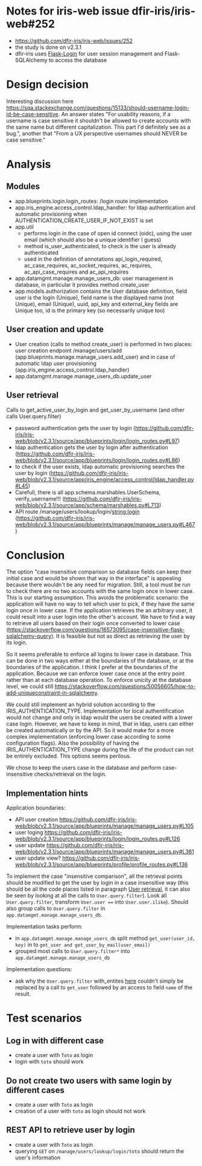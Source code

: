 # Notes for iris-web issue dfir-iris/iris-web#252
* https://github.com/dfir-iris/iris-web/issues/252
* the study is done on v2.3.1
* dfir-iris uses [Flask-Login](https://flask-login.readthedocs.io/en/latest/) for user session management and Flask-SQLAlchemy to access the database

# Design decision
Interesting discussion here https://sqa.stackexchange.com/questions/15133/should-username-login-id-be-case-sensitive.
An answer states "For usability reasons, if a username is case sensitive it shouldn't be allowed to create accounts with the same name but different capitalization. This part I'd definitely see as a bug.", another that "From a UX perspective usernames should NEVER be case sensitive."

# Analysis

## Modules
* app.blueprints.login.login_routes: /login route implementation
* app.iris_engine.access_control.ldap_handler: for ldap authentication and automatic provisioning when AUTHENTICATION_CREATE_USER_IF_NOT_EXIST is set
* app.util
    * performs login in the case of open id connect (oidc), using the user email (which should also be a unique identifier I guess)
    * method is_user_authenticated, to check is the user is already authenticated
    * used in the definition of annotations api_login_required, ac_case_requires, ac_socket_requires, ac_requires, ac_api_case_requires and ac_api_requires
* app.datamgmt.manage.manage_users_db: user management in database, in particular it provides method create_user
* app.models.authorization contains the User database definition, field user is the login (Unique), field name is the displayed name (not Unique), email (Unique), uuid, api_key and external_key fields are Unique too, id is the primary key (so necessarily unique too)

## User creation and update
* User creation (calls to method create_user) is performed in two places: user creation endpoint /manage/users/add (app.blueprints.manage.manage_users.add_user) and in case of automatic ldap user provisioning (app.iris_engine.access_control.ldap_handler)
* app.datamgmt.manage.manage_users_db.update_user

## User retrieval
Calls to get_active_user_by_login and get_user_by_username (and other calls User.query.filter)
* password authentication gets the user by login (https://github.com/dfir-iris/iris-web/blob/v2.3.1/source/app/blueprints/login/login_routes.py#L97)
* ldap authentication gets the user by login after authentication (https://github.com/dfir-iris/iris-web/blob/v2.3.1/source/app/blueprints/login/login_routes.py#L86)
* to check if the user exists, ldap automatic provisioning searches the user by login (https://github.com/dfir-iris/iris-web/blob/v2.3.1/source/app/iris_engine/access_control/ldap_handler.py#L45)
* Carefull, there is all app.schema.marshables.UserSchema, verify_username!!! (https://github.com/dfir-iris/iris-web/blob/v2.3.1/source/app/schema/marshables.py#L713)
* API route /manage/users/lookup/login/<string:login> (https://github.com/dfir-iris/iris-web/blob/v2.3.1/source/app/blueprints/manage/manage_users.py#L467)


# Conclusion

The option "case insensitive comparison so database fields can keep their initial case and would be shown that way in the interface" is appealing because there wouldn't be any need for migration. 
Still, a tool must be run to check there are no two accounts with the same login once in lower case. This is our starting assumption.
This avoids the problematic scenario: the application will have no way to tell which user to pick, if they have the same login once in lower case. If the application retrieves the an arbitrary user, it could result into a user login into the other's account.
We have to find a way to retrieve all users based on their login once converted to lower case (https://stackoverflow.com/questions/16573095/case-insensitive-flask-sqlalchemy-query). It is feasible but not as direct as retrieving the user by its login.

So it seems preferable to enforce all logins to lower case in database. This can be done in two ways either at the boundaries of the database, or at the boundaries of the application. I think I prefer at the boundaries of the application. Because we can enforce lower case once at the entry point rather than at each database operation. To enforce unicity at the database level, we could still https://stackoverflow.com/questions/50056605/how-to-add-uniqueconstraint-in-sqlalchemy.

We could still implement an hybrid solution according to the IRIS_AUTHENTICATION_TYPE. Implementation for local authentification would not change and only in ldap would the users be created with a lower case login. However, we have to keep in mind, that in ldap, users can either be created automatically or by the API. So it would make for a more complex implementation (enforcing lower case according to some configuration flags). Also the possibility of having the IRIS_AUTHENTICATION_TYPE change during the life of the product can not be entirely excluded. This options seems perilous.

We chose to keep the users case in the database and perform case-insensitive checks/retrieval on the login.

## Implementation hints
Application boundaries:
* API user creation https://github.com/dfir-iris/iris-web/blob/v2.3.1/source/app/blueprints/manage/manage_users.py#L105
* user loging https://github.com/dfir-iris/iris-web/blob/v2.3.1/source/app/blueprints/login/login_routes.py#L126
* user update https://github.com/dfir-iris/iris-web/blob/v2.3.1/source/app/blueprints/manage/manage_users.py#L361
* user update view? https://github.com/dfir-iris/iris-web/blob/v2.3.1/source/app/blueprints/profile/profile_routes.py#L136


To implement the case "insensitive comparison", all the retrieval points should be modified to get the user by login in a case insensitive way (this should be all the code places listed in paragraph [User retrieval](#user-retrieval), it can also be seen by looking at all the calls to `User.query.filter`).
Look all `User.query.filter`, transform `User.user ==` into `User.user.ilike`). Should also group calls to `User.query.filter` in `app.datamgmt.manage.manage_users_db`.

Implementation tasks perform:
* in `app.datamgmt.manage.manage_users_db` split method `get_user(user_id, key)` in to `get_user and get_user_by_mail(user_email)`
* grouped most calls to `User.query.filter*` into `app.datamgmt.manage.manage_users_db`

Implementation questions:
* ask why the `User.query.filter` with_entites [here](https://github.com/dfir-iris/iris-web/blob/v2.3.2/source/app/blueprints/case/case_timeline_routes.py#L752) couldn't simply be replaced by a call to `get_user` followed by an access to field `name` of the result.

# Test scenarios

## Log in with different case
* create a user with `Toto` as login
* login with `toto` should work

## Do not create two users with same login by different cases
* create a user with `Toto` as login
* creation of a user with `toto` as login should not work

## REST API to retrieve user by login
* create a user with `Toto` as login
* querying `GET` on `/manage/users/lookup/login/toto` should return the user's information

